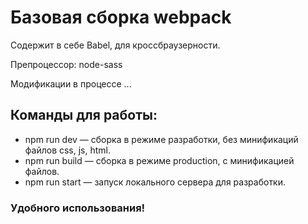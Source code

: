 # Базовая сборка webpack 

Содержит в себе Babel, для кроссбраузерности.

Препроцессор: node-sass

Модификации в процессе ...

## Команды для работы:

- npm run dev — сборка в режиме разработки, без минификаций файлов css, js, html.
- npm run build — сборка в режиме production, с минификацией файлов.
- npm run start — запуск локального сервера для разработки.

### Удобного использования!

